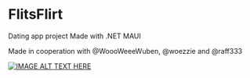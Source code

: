 # FlitsFlirt
Dating app project Made with .NET MAUI

Made in cooperation with @WoooWeeeWuben, @woezzie and @raff333

[![IMAGE ALT TEXT HERE](https://img.youtube.com/vi/n8J5duVc1cs/0.jpg)](https://www.youtube.com/watch?v=n8J5duVc1cs)
